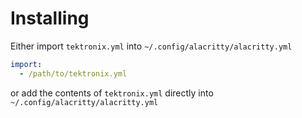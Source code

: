 # Installing
Either import `tektronix.yml` into `~/.config/alacritty/alacritty.yml`

``` yaml
import:
  - /path/to/tektronix.yml
```

or add the contents of `tektronix.yml` directly into `~/.config/alacritty/alacritty.yml`

